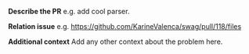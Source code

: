 **Describe the PR**
e.g. add cool parser.

**Relation issue**
e.g. https://github.com/KarineValenca/swag/pull/118/files

**Additional context**
Add any other context about the problem here.
